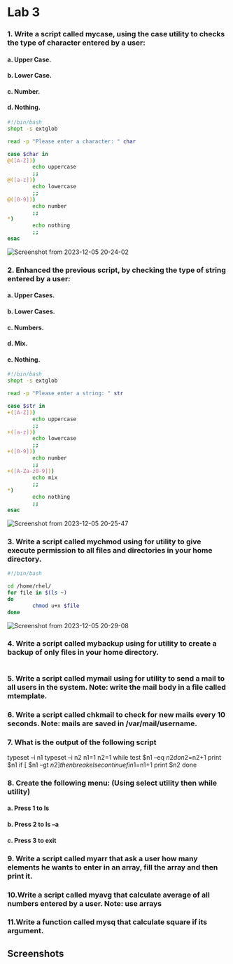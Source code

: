 # Lab 3
### 1. Write a script called mycase, using the case utility to checks the type of character entered by a user:
#### a. Upper Case.
#### b. Lower Case.
#### c. Number.
#### d. Nothing.
```bash
#!/bin/bash
shopt -s extglob

read -p "Please enter a character: " char

case $char in
@([A-Z]))
        echo uppercase
        ;;
@([a-z]))
        echo lowercase
        ;;
@([0-9]))
        echo number
        ;;
*)
        echo nothing
        ;;
esac
```
![Screenshot from 2023-12-05 20-24-02](https://github.com/stevenadel/Bash-ITI-44/assets/111876286/a5707614-1759-4c7b-8467-a3aadb04003a)
### 2. Enhanced the previous script, by checking the type of string entered by a user:
#### a. Upper Cases.
#### b. Lower Cases.
#### c. Numbers.
#### d. Mix.
#### e. Nothing.
```bash
#!/bin/bash
shopt -s extglob

read -p "Please enter a string: " str

case $str in
+([A-Z]))
        echo uppercase
        ;;
+([a-z]))
        echo lowercase
        ;;
+([0-9]))
        echo number
        ;;
+([A-Za-z0-9]))
        echo mix
        ;;
*)
        echo nothing
        ;;
esac
```
![Screenshot from 2023-12-05 20-25-47](https://github.com/stevenadel/Bash-ITI-44/assets/111876286/d2487969-9dc2-44dc-9c03-bc1bbcbb9505)
### 3. Write a script called mychmod using for utility to give execute permission to all files and directories in your home directory.
```bash
#!/bin/bash

cd /home/rhel/
for file in $(ls ~)
do
        chmod u+x $file
done
```
![Screenshot from 2023-12-05 20-29-08](https://github.com/stevenadel/Bash-ITI-44/assets/111876286/aa7c6c8c-540b-4052-8707-ae31dff9e680)
### 4. Write a script called mybackup using for utility to create a backup of only files in your home directory.
```bash

```
### 5. Write a script called mymail using for utility to send a mail to all users in the system. Note: write the mail body in a file called mtemplate.
### 6. Write a script called chkmail to check for new mails every 10 seconds. Note: mails are saved in /var/mail/username.
### 7. What is the output of the following script
typeset –i n1
typeset –i n2
n1=1
n2=1
while test $n1 –eq $n2
do
n2=$n2+1
print $n1
if [ $n1 –gt $n2 ]
then
break
else
continue
fi
n1=$n1+1
print $n2
done
### 8. Create the following menu: (Using select utility then while utility)
#### a. Press 1 to ls
#### b. Press 2 to ls –a
#### c. Press 3 to exit
### 9. Write a script called myarr that ask a user how many elements he wants to enter in an array, fill the array and then print it.
### 10.Write a script called myavg that calculate average of all numbers entered by a user. Note: use arrays
### 11.Write a function called mysq that calculate square if its argument.

## Screenshots
